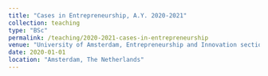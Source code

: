 ```yaml
---
title: "Cases in Entrepreneurship, A.Y. 2020-2021"
collection: teaching
type: "BSc"
permalink: /teaching/2020-2021-cases-in-entrepreneurship
venue: "University of Amsterdam, Entrepreneurship and Innovation section"
date: 2020-01-01
location: "Amsterdam, The Netherlands"
---
```

